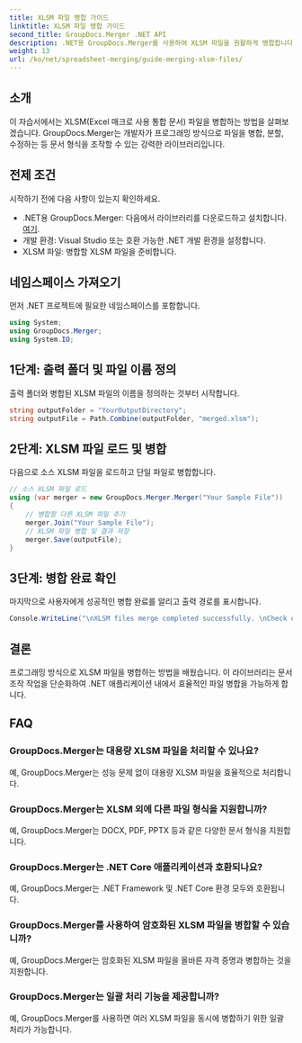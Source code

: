 ```yaml
---
title: XLSM 파일 병합 가이드
linktitle: XLSM 파일 병합 가이드
second_title: GroupDocs.Merger .NET API
description: .NET용 GroupDocs.Merger를 사용하여 XLSM 파일을 원활하게 병합합니다. 프로그래밍 방식으로 Excel 통합 문서를 효율적으로 결합합니다. 문서 조작 능력을 강화하세요.
weight: 13
url: /ko/net/spreadsheet-merging/guide-merging-xlsm-files/
---
```

## 소개
이 자습서에서는 XLSM(Excel 매크로 사용 통합 문서) 파일을 병합하는 방법을 살펴보겠습니다. GroupDocs.Merger는 개발자가 프로그래밍 방식으로 파일을 병합, 분할, 수정하는 등 문서 형식을 조작할 수 있는 강력한 라이브러리입니다.
## 전제 조건
시작하기 전에 다음 사항이 있는지 확인하세요.
-  .NET용 GroupDocs.Merger: 다음에서 라이브러리를 다운로드하고 설치합니다.[여기](https://releases.groupdocs.com/merger/net/).
- 개발 환경: Visual Studio 또는 호환 가능한 .NET 개발 환경을 설정합니다.
- XLSM 파일: 병합할 XLSM 파일을 준비합니다.

## 네임스페이스 가져오기
먼저 .NET 프로젝트에 필요한 네임스페이스를 포함합니다.
```csharp
using System; 
using GroupDocs.Merger;
using System.IO;
```
## 1단계: 출력 폴더 및 파일 이름 정의
출력 폴더와 병합된 XLSM 파일의 이름을 정의하는 것부터 시작합니다.
```csharp
string outputFolder = "YourOutputDirectory";
string outputFile = Path.Combine(outputFolder, "merged.xlsm");
```
## 2단계: XLSM 파일 로드 및 병합
다음으로 소스 XLSM 파일을 로드하고 단일 파일로 병합합니다.
```csharp
// 소스 XLSM 파일 로드
using (var merger = new GroupDocs.Merger.Merger("Your Sample File"))
{
    // 병합할 다른 XLSM 파일 추가
    merger.Join("Your Sample File");
    // XLSM 파일 병합 및 결과 저장
    merger.Save(outputFile);
}
```
## 3단계: 병합 완료 확인
마지막으로 사용자에게 성공적인 병합 완료를 알리고 출력 경로를 표시합니다.
```csharp
Console.WriteLine("\nXLSM files merge completed successfully. \nCheck output in {0}", outputFolder);
```

## 결론
프로그래밍 방식으로 XLSM 파일을 병합하는 방법을 배웠습니다. 이 라이브러리는 문서 조작 작업을 단순화하여 .NET 애플리케이션 내에서 효율적인 파일 병합을 가능하게 합니다.

## FAQ
### GroupDocs.Merger는 대용량 XLSM 파일을 처리할 수 있나요?
예, GroupDocs.Merger는 성능 문제 없이 대용량 XLSM 파일을 효율적으로 처리합니다.
### GroupDocs.Merger는 XLSM 외에 다른 파일 형식을 지원합니까?
예, GroupDocs.Merger는 DOCX, PDF, PPTX 등과 같은 다양한 문서 형식을 지원합니다.
### GroupDocs.Merger는 .NET Core 애플리케이션과 호환되나요?
예, GroupDocs.Merger는 .NET Framework 및 .NET Core 환경 모두와 호환됩니다.
### GroupDocs.Merger를 사용하여 암호화된 XLSM 파일을 병합할 수 있습니까?
예, GroupDocs.Merger는 암호화된 XLSM 파일을 올바른 자격 증명과 병합하는 것을 지원합니다.
### GroupDocs.Merger는 일괄 처리 기능을 제공합니까?
예, GroupDocs.Merger를 사용하면 여러 XLSM 파일을 동시에 병합하기 위한 일괄 처리가 가능합니다.